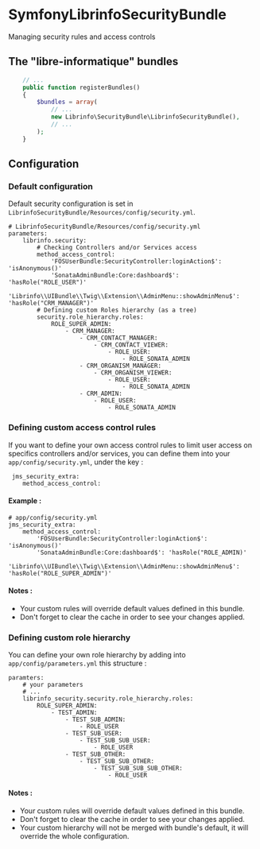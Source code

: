 # SymfonyLibrinfoSecurityBundle
Managing security rules and access controls


## The "libre-informatique" bundles


```php
    // ...
    public function registerBundles()
    {
        $bundles = array(
            // ...
            new Librinfo\SecurityBundle\LibrinfoSecurityBundle(),
            // ...
        );
    }
```

## Configuration

### Default configuration

Default security configuration is set in ```LibrinfoSecurityBundle/Resources/config/security.yml```.
```
# LibrinfoSecurityBundle/Resources/config/security.yml
parameters:
    librinfo.security:
        # Checking Controllers and/or Services access
        method_access_control:
            'FOSUserBundle:SecurityController:loginAction$': 'isAnonymous()'
            'SonataAdminBundle:Core:dashboard$': 'hasRole("ROLE_USER")'
            'Librinfo\\UIBundle\\Twig\\Extension\\AdminMenu::showAdminMenu$': 'hasRole("CRM_MANAGER")'
        # Defining custom Roles hierarchy (as a tree)
        security.role_hierarchy.roles:
            ROLE_SUPER_ADMIN:
                - CRM_MANAGER:
                    - CRM_CONTACT_MANAGER:
                        - CRM_CONTACT_VIEWER:
                            - ROLE_USER:
                                - ROLE_SONATA_ADMIN
                    - CRM_ORGANISM_MANAGER:
                        - CRM_ORGANISM_VIEWER:
                            - ROLE_USER:
                                - ROLE_SONATA_ADMIN
                    - CRM_ADMIN:
                        - ROLE_USER:
                            - ROLE_SONATA_ADMIN
```

### Defining custom access control rules

If you want to define your own access control rules to limit user access on specifics controllers and/or services,
you can define them into your ```app/config/security.yml```, under the key :
```
 jms_security_extra:
    method_access_control:
```

#### Example :

```
# app/config/security.yml
jms_security_extra:
    method_access_control:
        'FOSUserBundle:SecurityController:loginAction$': 'isAnonymous()'
        'SonataAdminBundle:Core:dashboard$': 'hasRole("ROLE_ADMIN)'
        'Librinfo\\UIBundle\\Twig\\Extension\\AdminMenu::showAdminMenu$': 'hasRole("ROLE_SUPER_ADMIN")'
```

#### Notes :

* Your custom rules will override default values defined in this bundle.
* Don't forget to clear the cache in order to see your changes applied.

### Defining custom role hierarchy

You can define your own role hierarchy by adding into ```app/config/parameters.yml``` this structure :

```
paramters:
    # your parameters
    # ...
    librinfo_security.security.role_hierarchy.roles:
        ROLE_SUPER_ADMIN:
            - TEST_ADMIN:
                - TEST_SUB_ADMIN:
                    - ROLE_USER
                - TEST_SUB_USER:
                    - TEST_SUB_SUB_USER:
                        - ROLE_USER
                - TEST_SUB_OTHER:
                    - TEST_SUB_SUB_OTHER:
                        - TEST_SUB_SUB_SUB_OTHER:
                            - ROLE_USER
```

#### Notes :

* Your custom rules will override default values defined in this bundle.
* Don't forget to clear the cache in order to see your changes applied.
* Your custom hierarchy will not be merged with bundle's default,
 it will override the whole configuration.
